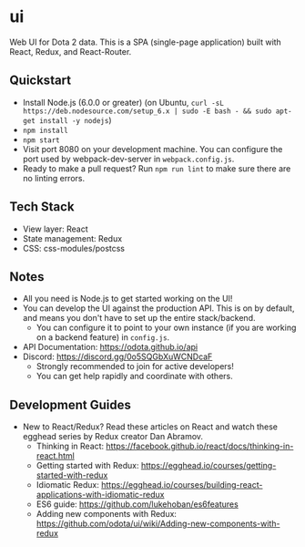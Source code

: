 # ui

Web UI for Dota 2 data.  This is a SPA (single-page application) built with React, Redux, and React-Router.

Quickstart
----
* Install Node.js (6.0.0 or greater) (on Ubuntu, `curl -sL https://deb.nodesource.com/setup_6.x | sudo -E bash - && sudo apt-get install -y nodejs`)
* `npm install`
* `npm start`
* Visit port 8080 on your development machine.  You can configure the port used by webpack-dev-server in `webpack.config.js`.
* Ready to make a pull request? Run `npm run lint` to make sure there are no linting errors.

Tech Stack
----
* View layer: React
* State management: Redux
* CSS: css-modules/postcss

Notes
----
* All you need is Node.js to get started working on the UI!
* You can develop the UI against the production API.  This is on by default, and means you don't have to set up the entire stack/backend.
  * You can configure it to point to your own instance (if you are working on a backend feature) in `config.js`.
* API Documentation: https://odota.github.io/api
* Discord: https://discord.gg/0o5SQGbXuWCNDcaF
  * Strongly recommended to join for active developers!
  * You can get help rapidly and coordinate with others.

Development Guides
----
* New to React/Redux? Read these articles on React and watch these egghead series by Redux creator Dan Abramov.
  * Thinking in React: https://facebook.github.io/react/docs/thinking-in-react.html
  * Getting started with Redux: https://egghead.io/courses/getting-started-with-redux
  * Idiomatic Redux: https://egghead.io/courses/building-react-applications-with-idiomatic-redux
  * ES6 guide: https://github.com/lukehoban/es6features
  * Adding new components with Redux: https://github.com/odota/ui/wiki/Adding-new-components-with-redux
